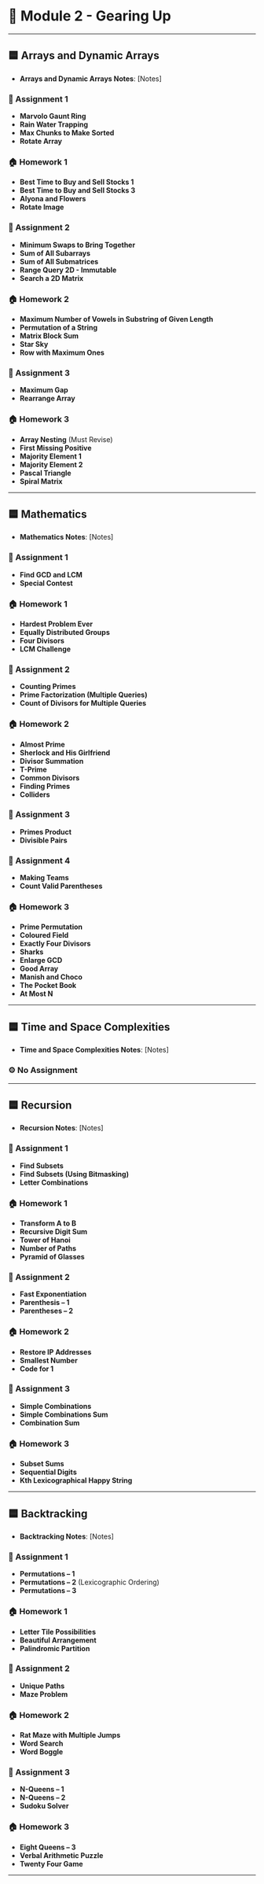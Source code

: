 # 📘 Module 2 - Gearing Up

---

## 🟦 Arrays and Dynamic Arrays
- **Arrays and Dynamic Arrays Notes**: [Notes]

### 📄 Assignment 1
- **Marvolo Gaunt Ring**
- **Rain Water Trapping**
- **Max Chunks to Make Sorted**
- **Rotate Array**

### 🏠 Homework 1
- **Best Time to Buy and Sell Stocks 1**
- **Best Time to Buy and Sell Stocks 3**
- **Alyona and Flowers**
- **Rotate Image**

### 📄 Assignment 2
- **Minimum Swaps to Bring Together**
- **Sum of All Subarrays**
- **Sum of All Submatrices**
- **Range Query 2D - Immutable**
- **Search a 2D Matrix**

### 🏠 Homework 2
- **Maximum Number of Vowels in Substring of Given Length**
- **Permutation of a String**
- **Matrix Block Sum**
- **Star Sky**
- **Row with Maximum Ones**

### 📄 Assignment 3
- **Maximum Gap**
- **Rearrange Array**

### 🏠 Homework 3
- **Array Nesting** (Must Revise)
- **First Missing Positive**
- **Majority Element 1**
- **Majority Element 2**
- **Pascal Triangle**
- **Spiral Matrix**

---

## 🟦 Mathematics
- **Mathematics Notes**: [Notes]

### 📄 Assignment 1
- **Find GCD and LCM**
- **Special Contest**

### 🏠 Homework 1
- **Hardest Problem Ever**
- **Equally Distributed Groups**
- **Four Divisors**
- **LCM Challenge**

### 📄 Assignment 2
- **Counting Primes**
- **Prime Factorization (Multiple Queries)**
- **Count of Divisors for Multiple Queries**

### 🏠 Homework 2
- **Almost Prime**
- **Sherlock and His Girlfriend**
- **Divisor Summation**
- **T-Prime**
- **Common Divisors**
- **Finding Primes**
- **Colliders**

### 📄 Assignment 3
- **Primes Product**
- **Divisible Pairs**

### 📄 Assignment 4
- **Making Teams**
- **Count Valid Parentheses**

### 🏠 Homework 3
- **Prime Permutation**
- **Coloured Field**
- **Exactly Four Divisors**
- **Sharks**
- **Enlarge GCD**
- **Good Array**
- **Manish and Choco**
- **The Pocket Book**
- **At Most N**

---

## 🟦 Time and Space Complexities
- **Time and Space Complexities Notes**: [Notes]

### ⚙️ No Assignment

---

## 🟦 Recursion
- **Recursion Notes**: [Notes]

### 📄 Assignment 1
- **Find Subsets**
- **Find Subsets (Using Bitmasking)**
- **Letter Combinations**

### 🏠 Homework 1
- **Transform A to B**
- **Recursive Digit Sum**
- **Tower of Hanoi**
- **Number of Paths**
- **Pyramid of Glasses**

### 📄 Assignment 2
- **Fast Exponentiation**
- **Parenthesis – 1**
- **Parentheses – 2**

### 🏠 Homework 2
- **Restore IP Addresses**
- **Smallest Number**
- **Code for 1**

### 📄 Assignment 3
- **Simple Combinations**
- **Simple Combinations Sum**
- **Combination Sum**

### 🏠 Homework 3
- **Subset Sums**
- **Sequential Digits**
- **Kth Lexicographical Happy String**

---

## 🟦 Backtracking
- **Backtracking Notes**: [Notes]

### 📄 Assignment 1
- **Permutations – 1**
- **Permutations – 2** (Lexicographic Ordering)
- **Permutations – 3**

### 🏠 Homework 1
- **Letter Tile Possibilities**
- **Beautiful Arrangement**
- **Palindromic Partition**

### 📄 Assignment 2
- **Unique Paths**
- **Maze Problem**

### 🏠 Homework 2
- **Rat Maze with Multiple Jumps**
- **Word Search**
- **Word Boggle**

### 📄 Assignment 3
- **N-Queens – 1**
- **N-Queens – 2**
- **Sudoku Solver**

### 🏠 Homework 3
- **Eight Queens – 3**
- **Verbal Arithmetic Puzzle**
- **Twenty Four Game**

---
